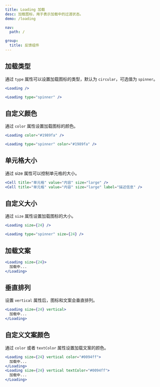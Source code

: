 ```yaml
---
title: Loading 加载
desc: 加载图标，用于表示加载中的过渡状态。
demo: /loading

nav:
  path: /

group:
  title: 反馈组件
---
```


## 加载类型

通过 `type` 属性可以设置加载图标的类型，默认为 `circular`，可选值为 `spinner`。

```jsx
<Loading />

<Loading type="spinner" />
```

## 自定义颜色

通过 `color` 属性设置加载图标的颜色。

```jsx
<Loading color="#1989fa" />

<Loading type="spinner" color="#1989fa" />
```

## 单元格大小

通过 size 属性可以控制单元格的大小。

```jsx
<Cell title="单元格" value="内容" size="large" />
<Cell title="单元格" value="内容" size="large" label="描述信息" />
```

## 自定义大小

通过 `size` 属性设置加载图标的大小。

```jsx
<Loading size={24} />

<Loading type="spinner" size={24} />
```

## 加载文案

```jsx
<Loading size={24}>
  加载中...
</Loading>
```

## 垂直排列

设置 `vertical` 属性后，图标和文案会垂直排列。

```jsx
<Loading size={24} vertical>
  加载中...
</Loading>
```

## 自定义文案颜色

通过 `color` 或者 `textColor` 属性设置加载文案的颜色。

```jsx
<Loading size={24} vertical color="#0094ff">
  加载中...
</Loading>
<Loading size={24} vertical textColor="#0094ff">
  加载中...
</Loading>
```
